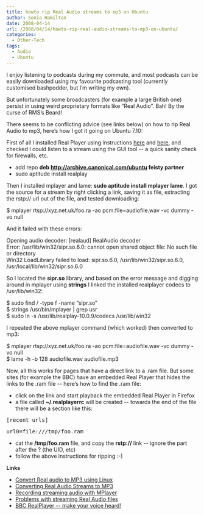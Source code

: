 ```yaml
---
title: howto rip Real Audio streams to mp3 on Ubuntu
author: Sonia Hamilton
date: 2008-04-14
url: /2008/04/14/howto-rip-real-audio-streams-to-mp3-on-ubuntu/
categories:
  - Other-Tech
tags:
  - Audio
  - Ubuntu
---
```

I enjoy listening to podcasts during my commute, and most podcasts can be easily downloaded using my favourite podcasting tool (currently customised bashpodder, but I&#8217;m writing my own).

<!--more-->

But unfortunately some broadcasters (for example a large British one) persist in using weird proprietary formats like &#8220;Real Audio&#8221;. Bah! By the curse of RMS&#8217;s Beard!

There seems to be conflicting advice (see links below) on how to rip Real Audio to mp3, here&#8217;s how I got it going on Ubuntu 7.10:

First of all I installed Real Player using instructions [here][1] and [here][2], and checked I could listen to a stream using the GUI tool -- a quick sanity check for firewalls, etc.

  * add repo **deb http://archive.canonical.com/ubuntu feisty partner**
  * sudo aptitude install realplay

Then I installed mplayer and lame: **sudo aptitude install mplayer lame**. I got the source for a stream by right clicking a link, saving it as file, extracting the rstp:// url out of the file, and tested downloading:

$ mplayer rtsp://xyz.net.uk/foo.ra -ao pcm:file=audiofile.wav -vc dummy -vo null

And it failed with these errors:

Opening audio decoder: [realaud] RealAudio decoder  
Error: /usr/lib/win32/sipr.so.6.0: cannot open shared object file: No such file or directory  
Win32 LoadLibrary failed to load: sipr.so.6.0, /usr/lib/win32/sipr.so.6.0, /usr/local/lib/win32/sipr.so.6.0

So I located the **sipr.so** library, and based on the error message and digging around in mplayer using **strings** I linked the installed realplayer codecs to /usr/lib/win32:

$ sudo find / -type f -name &#8220;sipr.so&#8221;  
$ strings /usr/bin/mplayer | grep usr  
$ sudo ln -s /usr/lib/realplay-10.0.9/codecs /usr/lib/win32

I repeated the above mplayer command (which worked) then converted to mp3:

$ mplayer rtsp://xyz.net.uk/foo.ra -ao pcm:file=audiofile.wav -vc dummy -vo null  
$ lame -h -b 128 audiofile.wav audiofile.mp3

Now, all this works for pages that have a direct link to a .ram file. But some sites (for example the BBC) have an embedded Real Player that hides the links to the .ram file -- here&#8217;s how to find the .ram file:

  * click on the link and start playback the embedded Real Player in Firefox
  * a file called **~/.realplayerrc** will be created -- towards the end of the file there will be a section like this:
<pre>[recent_urls]</pre>

<pre>url0=file:///tmp/foo.ram</pre>

  * cat the **/tmp/foo.ram** file, and copy the **rstp://** link -- ignore the part after the ? (the UID, etc)
  * follow the above instructions for ripping :-)

**Links**

  * [Convert Real audio to MP3 using Linux][3]
  * [Converting Real Audio Streams to MP3][4]
  * [Recording streaming audio with MPlayer][5]
  * [Problems with streaming Real Audio files][6]
  * [BBC RealPlayer -- make your voice heard!][7]

 [1]: https://help.ubuntu.com/community/HowToRipRealaudioStreamsToMp3
 [2]: https://help.ubuntu.com/community/RealPlayerInstallationMethods?action=show&redirect=RealplayerInstallationMethods
 [3]: http://crashrecovery.org/mp3-ripkit/utils/realaudio-to-mp3.html
 [4]: http://stommel.tamu.edu/~baum/linux-music.html#realaudio
 [5]: http://grimthing.com/archives/2004/05/20/recording-streaming-audio-with-mplayer/
 [6]: http://ubuntuforums.org/showthread.php?t=624643
 [7]: http://ubuntuforums.org/archive/index.php/t-447200.html
